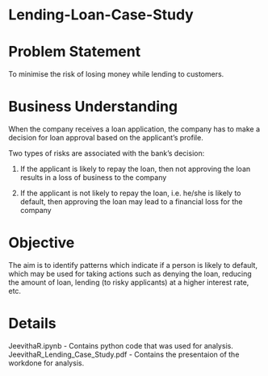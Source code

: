 # Lending-Loan-Case-Study


# Problem Statement
To minimise the risk of losing money while lending to customers.

# Business Understanding
When the company receives a loan application, the company has to make a decision for loan approval based on the applicant’s profile. 
  
Two types of risks are associated with the bank’s decision:

 1. If the applicant is likely to repay the loan, then not approving the loan results in a loss of business to the company

 2.  If the applicant is not likely to repay the loan, i.e. he/she is likely to default, then approving the loan may lead to a financial loss for the company

# Objective

The aim is to identify patterns which indicate if a person is likely to default, which may be used for taking actions such as denying the loan, reducing the amount of loan, lending (to risky applicants) at a higher interest rate, etc.

# Details
JeevithaR.ipynb - Contains python code that was used for analysis.
JeevithaR_Lending_Case_Study.pdf - Contains the presentaion of the workdone for analysis.
